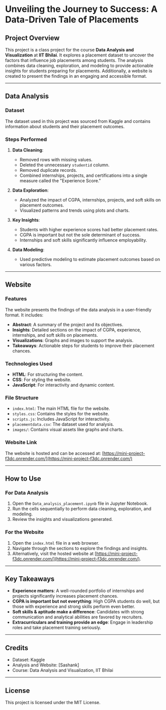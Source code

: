 # Unveiling the Journey to Success: A Data-Driven Tale of Placements

## Project Overview
This project is a class project for the course **Data Analysis and Visualization** at **IIT Bhilai**. It explores a placement dataset to uncover the factors that influence job placements among students. The analysis combines data cleaning, exploration, and modeling to provide actionable insights for students preparing for placements. Additionally, a website is created to present the findings in an engaging and accessible format.

---

## Data Analysis

### Dataset
The dataset used in this project was sourced from Kaggle and contains information about students and their placement outcomes.

### Steps Performed
1. **Data Cleaning**:
   - Removed rows with missing values.
   - Deleted the unnecessary `studentid` column.
   - Removed duplicate records.
   - Combined internships, projects, and certifications into a single measure called the "Experience Score."

2. **Data Exploration**:
   - Analyzed the impact of CGPA, internships, projects, and soft skills on placement outcomes.
   - Visualized patterns and trends using plots and charts.

3. **Key Insights**:
   - Students with higher experience scores had better placement rates.
   - CGPA is important but not the sole determinant of success.
   - Internships and soft skills significantly influence employability.

4. **Data Modeling**:
   - Used predictive modeling to estimate placement outcomes based on various factors.

---

## Website

### Features
The website presents the findings of the data analysis in a user-friendly format. It includes:
- **Abstract**: A summary of the project and its objectives.
- **Insights**: Detailed sections on the impact of CGPA, experience, internships, and soft skills on placements.
- **Visualizations**: Graphs and images to support the analysis.
- **Takeaways**: Actionable steps for students to improve their placement chances.

### Technologies Used
- **HTML**: For structuring the content.
- **CSS**: For styling the website.
- **JavaScript**: For interactivity and dynamic content.

### File Structure
- `index.html`: The main HTML file for the website.
- `styles.css`: Contains the styles for the website.
- `scripts.js`: Includes JavaScript for interactivity.
- `placementdata.csv`: The dataset used for analysis.
- `images/`: Contains visual assets like graphs and charts.

### Website Link
The website is hosted and can be accessed at: [https://mini-project-f3dc.onrender.com/](https://mini-project-f3dc.onrender.com/)

---

## How to Use

### For Data Analysis
1. Open the `Data_analysis_placement.ipynb` file in Jupyter Notebook.
2. Run the cells sequentially to perform data cleaning, exploration, and modeling.
3. Review the insights and visualizations generated.

### For the Website
1. Open the `index.html` file in a web browser.
2. Navigate through the sections to explore the findings and insights.
3. Alternatively, visit the hosted website at [https://mini-project-f3dc.onrender.com/](https://mini-project-f3dc.onrender.com/).

---

## Key Takeaways
- **Experience matters**: A well-rounded portfolio of internships and projects significantly increases placement chances.
- **CGPA is important but not everything**: High CGPA students do well, but those with experience and strong skills perform even better.
- **Soft skills & aptitude make a difference**: Candidates with strong communication and analytical abilities are favored by recruiters.
- **Extracurriculars and training provide an edge**: Engage in leadership roles and take placement training seriously.

---

## Credits
- Dataset: Kaggle
- Analysis and Website: [Sashank]
- Course: Data Analysis and Visualization, IIT Bhilai

---

## License
This project is licensed under the MIT License.